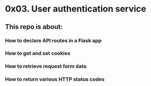 # 0x03. User authentication service

## This repo is about:

### How to declare API routes in a Flask app
### How to get and set cookies
### How to retrieve request form data
### How to return various HTTP status codes